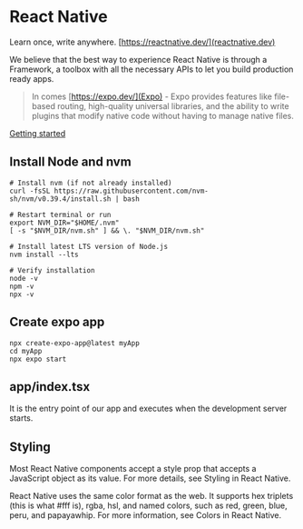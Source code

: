 # React Native
Learn once, write anywhere.
[https://reactnative.dev/](reactnative.dev)

We believe that the best way to experience React Native is through a Framework, a toolbox with all the necessary APIs to let you build production ready apps.
> In comes [https://expo.dev/](Expo) - Expo provides features like file-based routing, high-quality universal libraries, and the ability to write plugins that modify native code without having to manage native files.

[Getting started](https://reactnative.dev/docs/environment-setup)

## Install Node and nvm
```
# Install nvm (if not already installed)
curl -fsSL https://raw.githubusercontent.com/nvm-sh/nvm/v0.39.4/install.sh | bash

# Restart terminal or run
export NVM_DIR="$HOME/.nvm"
[ -s "$NVM_DIR/nvm.sh" ] && \. "$NVM_DIR/nvm.sh"

# Install latest LTS version of Node.js
nvm install --lts

# Verify installation
node -v
npm -v
npx -v

```

## Create expo app
```
npx create-expo-app@latest myApp
cd myApp
npx expo start
```

## app/index.tsx
It is the entry point of our app and executes when the development server starts.

## Styling
Most React Native components accept a style prop that accepts a JavaScript object as its value. For more details, see Styling in React Native.

React Native uses the same color format as the web. It supports hex triplets (this is what #fff is), rgba, hsl, and named colors, such as red, green, blue, peru, and papayawhip. For more information, see Colors in React Native.

## 
